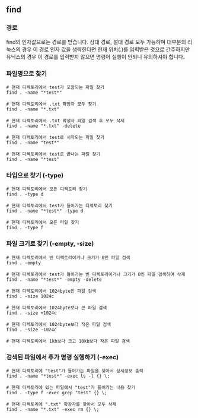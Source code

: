 ## find

### 경로
find의 인자값으로는 경로를 받습니다. 상대 경로, 절대 경로 모두 가능하며 대부분의 리눅스의 경우 이 경로 인자 값을 생략한다면 현재 위치(.)를 입력받은 것으로 간주하지만 
유닉스의 경우 이 경로를 입력받지 않으면 명령어 실행이 안되니 유의하셔야 합니다.


### 파일명으로 찾기
```
# 현재 디렉토리에서 test가 포함되는 파일 찾기
find . -name "*test*"

# 현재 디렉토리에서 .txt 확장자 모두 찾기
find . -name "*.txt"

# 현재 디렉토리에서 .txt 확장자 파일 검색 후 모두 삭제
find . -name "*.txt" -delete

# 현재 디렉토리에서 test로 시작되는 파일 찾기
find . -name "test*"

# 현재 디렉토리에서 test로 끝나는 파일 찾기
find . -name "*test"
```

### 타입으로 찾기 (-type)
```
# 현재 디렉토리에서 모든 디렉토리 찾기
find . -type d

# 현재 디렉토리에서 test가 들어가는 디렉토리 찾기
find . -name "*test*" -type d

# 현재 디렉토리에서 모든 파일 찾기
find . -type f
```

### 파일 크기로 찾기 (-empty, -size)

```
# 현재 디렉토리에서 빈 디렉토리이거나 크기가 0인 파일 검색
find . -empty

# 현재 디렉토리에서 test가 들어가는 빈 디렉토리이거나 크기가 0인 파일 검색하여 삭제
find . -name "*test*" -empty -delete

# 현재 디렉토리에서 1024byte인 파일 검색
find . -size 1024c

# 현재 디렉토리에서 1024byte보다 큰 파일 검색
find . -size +1024c

# 현재 디렉토리에서 1024byte보다 작은 파일 검색
find . -size -1024c

# 현재 디렉토리에서 1kb보다 크고 10kb보다 작은 파일 검색
```

### 검색된 파일에서 추가 명령 실행하기 (-exec)
```
# 현재 디렉토리에 "test"가 들어가는 파일을 찾아서 상세정보 출력
find . -name "*test*" -exec ls -l {} \;

# 현재 디렉토리에 있는 파일에서 "test"가 들어가는 내용 찾기 
find . -type f -exec grep "test" {} \;

# 현재 디렉토리에 ".txt" 확장자를 찾아서 모두 삭제
find . -name "*.txt" -exec rm {} \;
```

